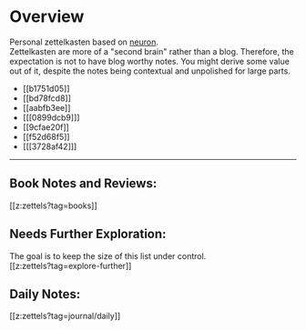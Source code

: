 # Overview
Personal zettelkasten based on [neuron](https://neuron.zettel.page/).  
Zettelkasten are more of a "second brain" rather than a blog. Therefore, the expectation is not to have blog worthy notes. You might derive some value out of it, despite the notes being contextual and unpolished for large parts.

* [[b1751d05]]
* [[bd78fcd8]]
* [[aabfb3ee]]
* [[[0899dcb9]]]
* [[9cfae20f]]
* [[f52d68f5]]
* [[[3728af42]]]

---
## Book Notes and Reviews:
[[z:zettels?tag=books]]

## Needs Further Exploration:
The goal is to keep the size of this list under control.  
[[z:zettels?tag=explore-further]]

## Daily Notes:
[[z:zettels?tag=journal/daily]]



